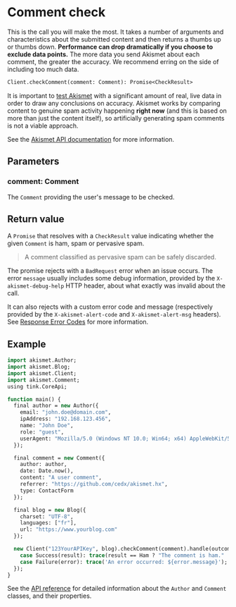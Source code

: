 # Comment check
This is the call you will make the most. It takes a number of arguments and characteristics about the submitted content
and then returns a thumbs up or thumbs down. **Performance can drop dramatically if you choose to exclude data points.**
The more data you send Akismet about each comment, the greater the accuracy. We recommend erring on the side of including too much data.

```haxe
Client.checkComment(comment: Comment): Promise<CheckResult>
```

It is important to [test Akismet](testing.md) with a significant amount of real, live data in order to draw any conclusions on accuracy.
Akismet works by comparing content to genuine spam activity happening **right now** (and this is based on more than just the content itself),
so artificially generating spam comments is not a viable approach.

See the [Akismet API documentation](https://akismet.com/developers/comment-check) for more information.

## Parameters

### **comment**: Comment
The `Comment` providing the user's message to be checked.

## Return value
A `Promise` that resolves with a `CheckResult` value indicating whether the given `Comment` is ham, spam or pervasive spam.

> A comment classified as pervasive spam can be safely discarded.

The promise rejects with a `BadRequest` error when an issue occurs.
The error `message` usually includes some debug information, provided by the `X-akismet-debug-help` HTTP header,
about what exactly was invalid about the call.

It can also rejects with a custom error code and message (respectively provided by the `X-akismet-alert-code` and `X-akismet-alert-msg` headers).
See [Response Error Codes](https://akismet.com/developers/errors) for more information.

## Example

```haxe
import akismet.Author;
import akismet.Blog;
import akismet.Client;
import akismet.Comment;
using tink.CoreApi;

function main() {
  final author = new Author({
    email: "john.doe@domain.com",
    ipAddress: "192.168.123.456",
    name: "John Doe",
    role: "guest",
    userAgent: "Mozilla/5.0 (Windows NT 10.0; Win64; x64) AppleWebKit/537.36 (KHTML, like Gecko) Chrome/102.0.0.0 Safari/537.36"
  });

  final comment = new Comment({
    author: author,
    date: Date.now(),
    content: "A user comment",
    referrer: "https://github.com/cedx/akismet.hx",
    type: ContactForm
  });

  final blog = new Blog({
    charset: "UTF-8",
    languages: ["fr"],
    url: "https://www.yourblog.com"
  });

  new Client("123YourAPIKey", blog).checkComment(comment).handle(outcome -> switch outcome {
    case Success(result): trace(result == Ham ? "The comment is ham." : "The comment is spam.");
    case Failure(error): trace('An error occurred: ${error.message}');
  });
}
```

See the [API reference](api/) for detailed information about the `Author` and `Comment` classes, and their properties.
